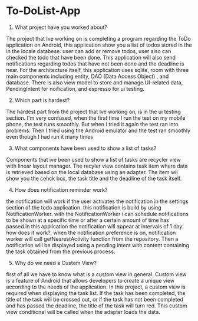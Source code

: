 # To-DoList-App
1. What project have you worked about?

The project that Ive working on is completing a program regarding the ToDo application on Android, this application show you a list of todos stored in the in the locale databese. user can add or remove todos, user also can checked the todo that have been done. This application will also send notifications regarding todos that have not been done and the deadline is near. For the architecture itself, this application uses sqlite, room with three main components including entity, DAO (Data Access Object) , and database. There is also view model to store and manage UI-related data, PendingIntent for noification, and espresso for ui testing.

2. Which part is hardest?

The hardest part from the project that Ive working on, is in the ui testing section. I'm very confused, when the first time I run the test on my mobile phone, the test runs smoothly. But when I tried it again the test ran into problems. Then I tried using the Android emulator and the test ran smoothly even though I had run it many times

3. What components have been used to show a list of tasks?

Components that ive been used to show a list of tasks are recycler view with linear layout manager. The recyler view contains task item where data is retrieved based on the local database using an adapter. The item wil show you the cehck box, the task title and the deadline of the task itself.

4. How does notification reminder work?

the notification will work if the user activates the notification in the settings section of the todo application. this notification is build by using NotificationWorker. with the NotificationWorker i can schedule notifications to be shown at a specific time or after a certain amount of time has passed.in this application the notification will appear at intervals of 1 day. how does it work?, when the notification preference is on, notification worker will call getNearestActivity function from the repository. Then a notification will be displayed using a pending intent with content containing the task obtained from the previous process.

5. Why do we need a Custom View?

first of all we have to know what is a custom view in general. Custom view is a feature of Android that allows developers to create a unique view according to the needs of the application. In this project, a custom view is required when displaying the task list. If the task has been completed, the title of the task will be crossed out, or if the task has not been completed and has passed the deadline, the title of the task will turn red. This custom view conditional will be called when the adapter loads the data.


